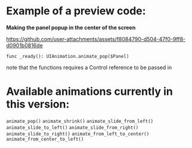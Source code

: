 # Example of a preview code:
**Making the panel popup in the center of the screen**


https://github.com/user-attachments/assets/f8084790-d504-47f0-9ff8-d0901b0816de

`func _ready():
  UIAnimation.animate_pop($Panel)`

  note that the functions requires a Control reference to be passed in


# Available animations currently in this version:

`animate_pop()`
`animate_shrink()`
`animate_slide_from_left()`
`animate_slide_to_left()`
`animate_slide_from_right()`
`animate_slide_to_right()`
`animate_from_left_to_center()`
`animate_from_center_to_left()`
